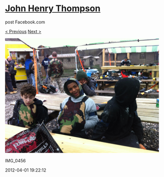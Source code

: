 # [John Henry Thompson](../README.md)
post Facebook.com

[< Previous](2012-04-01-8.md) [Next >](2012-04-01-10.md)

[![](../media/2012-04-01/Paintball-14th-B-day-IMG_0456.jpg)](../README.md)

IMG_0456

2012-04-01 19:22:12